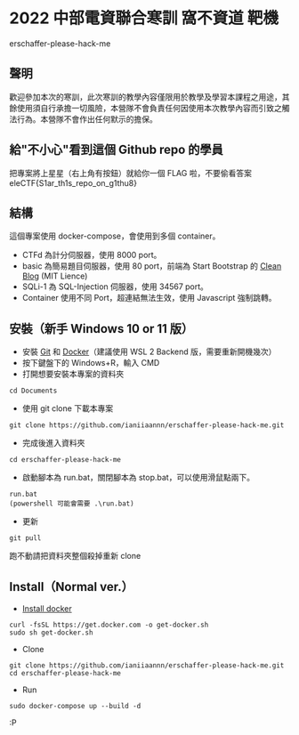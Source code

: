 # 2022 中部電資聯合寒訓 窩不資道 靶機

erschaffer-please-hack-me

## 聲明

歡迎參加本次的寒訓，此次寒訓的教學內容僅限用於教學及學習本課程之用途，其餘使用須自行承擔一切風險，本營隊不會負責任何因使用本次教學內容而引致之觸法行為。本營隊不會作出任何默示的擔保。

## 給"不小心"看到這個 Github repo 的學員

把專案將上星星（右上角有按鈕）就給你一個 FLAG 啦，不要偷看答案\
eleCTF{S1ar_th1s_repo_on_g1thu8}

## 結構

這個專案使用 docker-compose，會使用到多個 container。

* CTFd 為計分伺服器，使用 8000 port。
* basic 為簡易題目伺服器，使用 80 port，前端為 Start Bootstrap 的 [Clean Blog](https://github.com/startbootstrap/startbootstrap-clean-blog) (MIT Lience)
* SQLi-1 為 SQL-Injection 伺服器，使用 34567 port。
* Container 使用不同 Port，超連結無法生效，使用 Javascript 強制跳轉。

## 安裝（新手 Windows 10 or 11 版）

* 安裝 [Git](https://git-scm.com/downloads) 和 [Docker](https://docs.docker.com/desktop/windows/install/)（建議使用 WSL 2 Backend 版，需要重新開機幾次）
* 按下鍵盤下的 Windows+R，輸入 CMD
* 打開想要安裝本專案的資料夾

```Shell
cd Documents
```

* 使用 git clone 下載本專案

```Shell
git clone https://github.com/ianiiaannn/erschaffer-please-hack-me.git
```

* 完成後進入資料夾

```Shell
cd erschaffer-please-hack-me
```

* 啟動腳本為 run.bat，關閉腳本為 stop.bat，可以使用滑鼠點兩下。

```Shell
run.bat
(powershell 可能會需要 .\run.bat)
```

* 更新

```Shell
git pull
```

跑不動請把資料夾整個殺掉重新 clone

## Install（Normal ver.）

* [Install docker](https://docs.docker.com/engine/install/ubuntu/)

```Shell
curl -fsSL https://get.docker.com -o get-docker.sh
sudo sh get-docker.sh
```

* Clone

```Shell
git clone https://github.com/ianiiaannn/erschaffer-please-hack-me.git
cd erschaffer-please-hack-me
```

* Run

```Shell
sudo docker-compose up --build -d
```

:P
